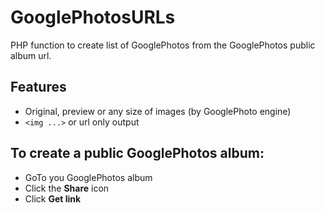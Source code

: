 # GooglePhotosURLs  
PHP function to create list of GooglePhotos from the GooglePhotos public album url.  
## Features
* Original, preview or any size of images (by GooglePhoto engine)
* `<img ...>` or url only output
## To create a public GooglePhotos album:
- GoTo you GooglePhotos album
- Click the **Share** icon
- Click **Get link**